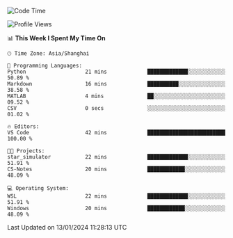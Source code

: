 <!--START_SECTION:waka-->
![Code Time](http://img.shields.io/badge/Code%20Time-1%2C446%20hrs%2056%20mins-blue)

![Profile Views](http://img.shields.io/badge/Profile%20Views-0-blue)

📊 **This Week I Spent My Time On** 

```text
🕑︎ Time Zone: Asia/Shanghai

💬 Programming Languages: 
Python                   21 mins             █████████████░░░░░░░░░░░░   50.89 % 
Markdown                 16 mins             ██████████░░░░░░░░░░░░░░░   38.58 % 
MATLAB                   4 mins              ██░░░░░░░░░░░░░░░░░░░░░░░   09.52 % 
CSV                      0 secs              ░░░░░░░░░░░░░░░░░░░░░░░░░   01.02 % 

🔥 Editors: 
VS Code                  42 mins             █████████████████████████   100.00 % 

🐱‍💻 Projects: 
star_simulator           22 mins             █████████████░░░░░░░░░░░░   51.91 % 
CS-Notes                 20 mins             ████████████░░░░░░░░░░░░░   48.09 % 

💻 Operating System: 
WSL                      22 mins             █████████████░░░░░░░░░░░░   51.91 % 
Windows                  20 mins             ████████████░░░░░░░░░░░░░   48.09 % 
```


 Last Updated on 13/01/2024 11:28:13 UTC
<!--END_SECTION:waka-->